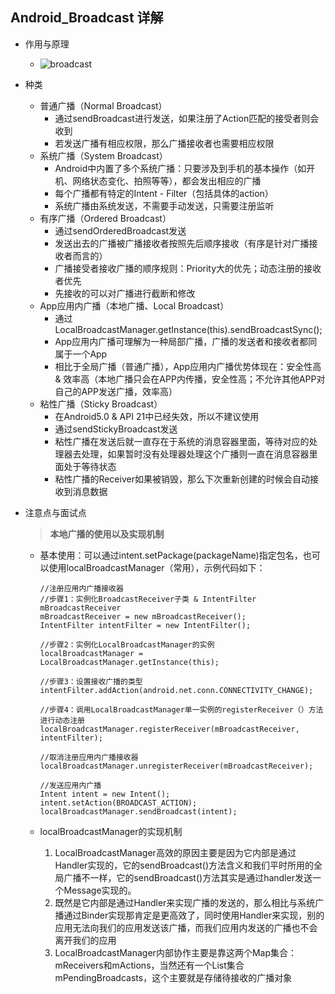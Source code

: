 ## Android_Broadcast 详解

- 作用与原理

    - ![broadcast](https://camo.githubusercontent.com/6d5fa4c7d2018338acd33def01441007559a33c0/68747470733a2f2f75706c6f61642d696d616765732e6a69616e7368752e696f2f75706c6f61645f696d616765732f323537303033302d366231636361323530653634653037612e706e673f696d6167654d6f6772322f6175746f2d6f7269656e742f7374726970253743696d61676556696577322f322f772f31323430)

    

- 种类

    - 普通广播（Normal Broadcast）
        - 通过sendBroadcast进行发送，如果注册了Action匹配的接受者则会收到
        - 若发送广播有相应权限，那么广播接收者也需要相应权限
    - 系统广播（System Broadcast）
        - Android中内置了多个系统广播：只要涉及到手机的基本操作（如开机、网络状态变化、拍照等等），都会发出相应的广播
        - 每个广播都有特定的Intent - Filter（包括具体的action）
        - 系统广播由系统发送，不需要手动发送，只需要注册监听
    - 有序广播（Ordered Broadcast）
        - 通过sendOrderedBroadcast发送
        - 发送出去的广播被广播接收者按照先后顺序接收（有序是针对广播接收者而言的）
        - 广播接受者接收广播的顺序规则：Priority大的优先；动态注册的接收者优先
        - 先接收的可以对广播进行截断和修改
    - App应用内广播（本地广播、Local Broadcast）
        - 通过LocalBroadcastManager.getInstance(this).sendBroadcastSync();
        - App应用内广播可理解为一种局部广播，广播的发送者和接收者都同属于一个App
        - 相比于全局广播（普通广播），App应用内广播优势体现在：安全性高 & 效率高（本地广播只会在APP内传播，安全性高；不允许其他APP对自己的APP发送广播，效率高）
    - 粘性广播（Sticky Broadcast）
        - 在Android5.0 & API 21中已经失效，所以不建议使用
        - 通过sendStickyBroadcast发送
        - 粘性广播在发送后就一直存在于系统的消息容器里面，等待对应的处理器去处理，如果暂时没有处理器处理这个广播则一直在消息容器里面处于等待状态
        - 粘性广播的Receiver如果被销毁，那么下次重新创建的时候会自动接收到消息数据

     

- 注意点与面试点

    > **本地广播的使用以及实现机制**

    - 基本使用：可以通过intent.setPackage(packageName)指定包名，也可以使用localBroadcastManager（常用），示例代码如下：

        ```
        //注册应用内广播接收器
        //步骤1：实例化BroadcastReceiver子类 & IntentFilter mBroadcastReceiver 
        mBroadcastReceiver = new mBroadcastReceiver();
        IntentFilter intentFilter = new IntentFilter();
        
        //步骤2：实例化LocalBroadcastManager的实例
        localBroadcastManager = LocalBroadcastManager.getInstance(this);
        
        //步骤3：设置接收广播的类型 
        intentFilter.addAction(android.net.conn.CONNECTIVITY_CHANGE);
        
        //步骤4：调用LocalBroadcastManager单一实例的registerReceiver（）方法进行动态注册 
        localBroadcastManager.registerReceiver(mBroadcastReceiver, intentFilter);
        
        //取消注册应用内广播接收器
        localBroadcastManager.unregisterReceiver(mBroadcastReceiver);
        
        //发送应用内广播
        Intent intent = new Intent();
        intent.setAction(BROADCAST_ACTION);
        localBroadcastManager.sendBroadcast(intent);
        ```

    - localBroadcastManager的实现机制

        1. LocalBroadcastManager高效的原因主要是因为它内部是通过Handler实现的，它的sendBroadcast()方法含义和我们平时所用的全局广播不一样，它的sendBroadcast()方法其实是通过handler发送一个Message实现的。
        2. 既然是它内部是通过Handler来实现广播的发送的，那么相比与系统广播通过Binder实现那肯定是更高效了，同时使用Handler来实现，别的应用无法向我们的应用发送该广播，而我们应用内发送的广播也不会离开我们的应用
        3. LocalBroadcastManager内部协作主要是靠这两个Map集合：mReceivers和mActions，当然还有一个List集合mPendingBroadcasts，这个主要就是存储待接收的广播对象